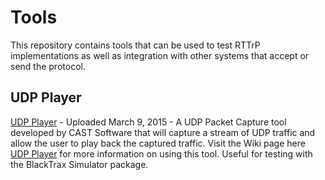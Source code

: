 # Tools

This repository contains tools that can be used to test RTTrP implementations as well as integration with other systems that accept or send the protocol.

## **UDP Player**

[UDP Player](https://cast.sharefile.com/d/s62d28f94aaa4a7e9) - Uploaded March 9, 2015 - A UDP Packet Capture tool developed by CAST Software that will capture a stream of UDP traffic and allow the user to play back the captured traffic. Visit the Wiki page here [UDP Player]() for more information on using this tool. Useful for testing with the BlackTrax Simulator package.

